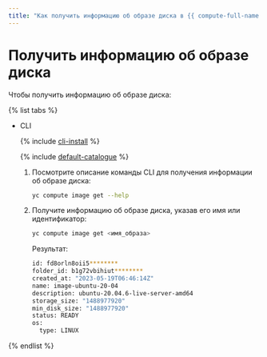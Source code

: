 ```yaml
---
title: "Как получить информацию об образе диска в {{ compute-full-name }}"
---
```


# Получить информацию об образе диска

Чтобы получить информацию об образе диска:

{% list tabs %}

- CLI

  {% include [cli-install](../../../_includes/cli-install.md) %}

  {% include [default-catalogue](../../../_includes/default-catalogue.md) %}

  1. Посмотрите описание команды CLI для получения информации об образе диска:

      ```bash
      yc compute image get --help
      ```
      
  1. Получите информацию об образе диска, указав его имя или идентификатор:
      
      ```bash
      yc compute image get <имя_образа>
      ```

      Результат:

      ```bash
      id: fd8orln8oii5********
      folder_id: b1g72vbihiut********
      created_at: "2023-05-19T06:46:14Z"
      name: image-ubuntu-20-04
      description: ubuntu-20.04.6-live-server-amd64
      storage_size: "1488977920"
      min_disk_size: "1488977920"
      status: READY
      os:
        type: LINUX
      ```

{% endlist %}
